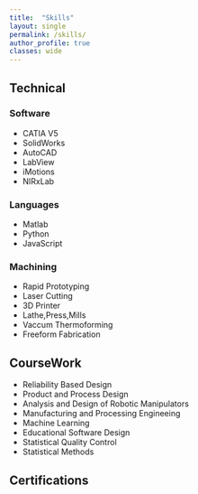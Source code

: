 ```yaml
---
title:  "Skills"
layout: single
permalink: /skills/
author_profile: true
classes: wide
---
```

<!--
  Minimal Mistakes Jekyll Theme 4.16.6 by Michael Rose
  Copyright 2013-2019 Michael Rose - mademistakes.com | @mmistakes
  Free for personal and commercial use under the MIT license
  https://github.com/mmistakes/minimal-mistakes/blob/master/LICENSE
-->
<html lang="en" class="no-js">
  <head>
    <meta charset="utf-8">

  <title>Skills & Courses</title>
  <meta name="description" content="publication list">
  <meta name="Umair Sarwar" content="skillset">

</head>

<body>
<h2>Technical</h2>
  <h3>Software</h3>
  <ul>
    <li>CATIA V5</li>
    <li>SolidWorks</li>
    <li>AutoCAD</li>
    <li>LabView</li>
    <li>iMotions</li>
    <li>NIRxLab</li>
  </ul>
  <h3>Languages</h3>
  <ul>
  <li>Matlab</li>
  <li>Python</li>
  <li>JavaScript</li>
  </ul>
  <h3>Machining</h3>
  <ul>
  <li>Rapid Prototyping</li>
  <li>Laser Cutting</li>
  <li>3D Printer</li>
  <li>Lathe,Press,Mills</li>
  <li>Vaccum Thermoforming</li>
  <li>Freeform Fabrication</li>
  </ul>
  
  <h2>CourseWork</h2>
  <ul>
  <li>Reliability Based Design</li>
  <li>Product and Process Design</li>
  <li>Analysis and Design of Robotic Manipulators</li>
  <li>Manufacturing and Processing Engineeing</li>
  <li>Machine Learning</li>
  <li>Educational Software Design</li>
  <li>Statistical Quality Control</li>
  <li>Statistical Methods</li>
</ul>

<h2>Certifications</h2>

</body>
</html>
